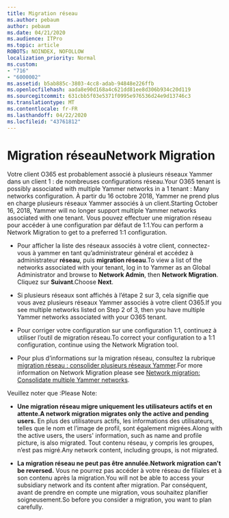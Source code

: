 ```yaml
---
title: Migration réseau
ms.author: pebaum
author: pebaum
ms.date: 04/21/2020
ms.audience: ITPro
ms.topic: article
ROBOTS: NOINDEX, NOFOLLOW
localization_priority: Normal
ms.custom:
- "716"
- "6000002"
ms.assetid: b5ab885c-3803-4cc8-adab-94848e226ffb
ms.openlocfilehash: aada8e90d168a4c621dd81ee8d306b934c20d119
ms.sourcegitcommit: 631cbb5f03e5371f0995e976536d24e9d13746c3
ms.translationtype: MT
ms.contentlocale: fr-FR
ms.lasthandoff: 04/22/2020
ms.locfileid: "43761812"
---
```

# <a name="network-migration"></a><span data-ttu-id="60633-102">Migration réseau</span><span class="sxs-lookup"><span data-stu-id="60633-102">Network Migration</span></span>

<span data-ttu-id="60633-103">Votre client O365 est probablement associé à plusieurs réseaux Yammer dans un client 1 : de nombreuses configurations réseau.</span><span class="sxs-lookup"><span data-stu-id="60633-103">Your O365 tenant is possibly associated with multiple Yammer networks in a 1 tenant : Many networks configuration.</span></span> <span data-ttu-id="60633-104">À partir du 16 octobre 2018, Yammer ne prend plus en charge plusieurs réseaux Yammer associés à un client.</span><span class="sxs-lookup"><span data-stu-id="60633-104">Starting October 16, 2018, Yammer will no longer support multiple Yammer networks associated with one tenant.</span></span> <span data-ttu-id="60633-105">Vous pouvez effectuer une migration réseau pour accéder à une configuration par défaut de 1:1.</span><span class="sxs-lookup"><span data-stu-id="60633-105">You can perform a Network Migration to get to a preferred 1:1 configuration.</span></span>
  
- <span data-ttu-id="60633-106">Pour afficher la liste des réseaux associés à votre client, connectez-vous à yammer en tant qu’administrateur général et accédez à administrateur **réseau**, puis **migration réseau**.</span><span class="sxs-lookup"><span data-stu-id="60633-106">To view a list of the networks associated with your tenant, log in to Yammer as an Global Administrator and browse to **Network Admin**, then **Network Migration**.</span></span> <span data-ttu-id="60633-107">Cliquez sur **Suivant**.</span><span class="sxs-lookup"><span data-stu-id="60633-107">Choose **Next**.</span></span>

- <span data-ttu-id="60633-108">Si plusieurs réseaux sont affichés à l’étape 2 sur 3, cela signifie que vous avez plusieurs réseaux Yammer associés à votre client O365.</span><span class="sxs-lookup"><span data-stu-id="60633-108">If you see multiple networks listed on Step 2 of 3, then you have multiple Yammer networks associated with your O365 tenant.</span></span>

- <span data-ttu-id="60633-109">Pour corriger votre configuration sur une configuration 1:1, continuez à utiliser l’outil de migration réseau.</span><span class="sxs-lookup"><span data-stu-id="60633-109">To correct your configuration to a 1:1 configuration, continue using the Network Migration tool.</span></span>

- <span data-ttu-id="60633-110">Pour plus d’informations sur la migration réseau, consultez la rubrique [migration réseau : consolider plusieurs réseaux Yammer](https://docs.microsoft.com/yammer/configure-your-yammer-network/consolidate-multiple-yammer-networks).</span><span class="sxs-lookup"><span data-stu-id="60633-110">For more information on Network Migration please see [Network migration: Consolidate multiple Yammer networks](https://docs.microsoft.com/yammer/configure-your-yammer-network/consolidate-multiple-yammer-networks).</span></span>

<span data-ttu-id="60633-111">Veuillez noter que :</span><span class="sxs-lookup"><span data-stu-id="60633-111">Please Note:</span></span>
  
- <span data-ttu-id="60633-112">**Une migration réseau migre uniquement les utilisateurs actifs et en attente.**</span><span class="sxs-lookup"><span data-stu-id="60633-112">**A network migration migrates only the active and pending users.**</span></span> <span data-ttu-id="60633-113">En plus des utilisateurs actifs, les informations des utilisateurs, telles que le nom et l’image de profil, sont également migrées.</span><span class="sxs-lookup"><span data-stu-id="60633-113">Along with the active users, the users' information, such as name and profile picture, is also migrated.</span></span> <span data-ttu-id="60633-114">Tout contenu réseau, y compris les groupes, n’est pas migré.</span><span class="sxs-lookup"><span data-stu-id="60633-114">Any network content, including groups, is not migrated.</span></span>

- <span data-ttu-id="60633-115">**La migration réseau ne peut pas être annulée.**</span><span class="sxs-lookup"><span data-stu-id="60633-115">**Network migration can't be reversed.**</span></span> <span data-ttu-id="60633-116">Vous ne pourrez pas accéder à votre réseau de filiales et à son contenu après la migration.</span><span class="sxs-lookup"><span data-stu-id="60633-116">You will not be able to access your subsidiary network and its content after migration.</span></span> <span data-ttu-id="60633-117">Par conséquent, avant de prendre en compte une migration, vous souhaitez planifier soigneusement.</span><span class="sxs-lookup"><span data-stu-id="60633-117">So before you consider a migration, you want to plan carefully.</span></span>
